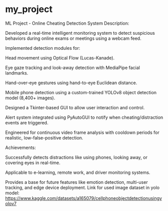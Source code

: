 # my_project
ML Project - Online Cheating Detection System
Description:

Developed a real-time intelligent monitoring system to detect suspicious behaviors during online exams or meetings using a webcam feed.

Implemented detection modules for:

Head movement using Optical Flow (Lucas-Kanade).

Eye gaze tracking and look-away detection with MediaPipe facial landmarks.

Hand-over-eye gestures using hand-to-eye Euclidean distance.

Mobile phone detection using a custom-trained YOLOv8 object detection model (8,400+ images).

Designed a Tkinter-based GUI to allow user interaction and control.

Alert system integrated using PyAutoGUI to notify when cheating/distraction events are triggered.

Engineered for continuous video frame analysis with cooldown periods for realistic, low-false-positive detection.

Achievements:

Successfully detects distractions like using phones, looking away, or covering eyes in real-time.

Applicable to e-learning, remote work, and driver monitoring systems.

Provides a base for future features like emotion detection, multi-user tracking, and edge device deployment.
Link for used image dataset in yolo model: https://www.kaggle.com/datasets/a165079/cellphoneobjectdetectionusingyolov7
